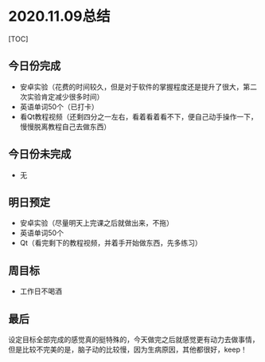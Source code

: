 # 2020.11.09总结



[TOC]

## 今日份完成

* 安卓实验（花费的时间较久，但是对于软件的掌握程度还是提升了很大，第二次实验肯定减少很多时间）
* 英语单词50个（已打卡）
* 看Qt教程视频（还剩四分之一左右，看着看着看不下，便自己动手操作一下，慢慢脱离教程自己去做东西）



## 今日份未完成

* 无



## 明日预定

* 安卓实验（尽量明天上完课之后就做出来，不拖）
* 英语单词50个
* Qt（看完剩下的教程视频，并着手开始做东西，先多练习）



## 周目标

* 工作日不喝酒



## 最后

​	设定目标全部完成的感觉真的挺特殊的，今天做完之后就感觉更有动力去做事情，但是比较不完美的是，脑子动的比较慢，因为生病原因，其他都很好，keep！
